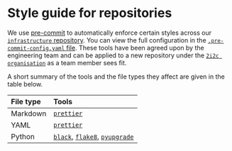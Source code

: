 # Style guide for repositories

We use [pre-commit](https://pre-commit.com/) to automatically enforce certain styles across our [`infrastructure` repository](https://github.com/2i2c-org/infrastructure).
You can view the full configuration in the [`.pre-commit-config.yaml` file](https://github.com/2i2c-org/infrastructure/blob/master/.pre-commit-config.yaml).
These tools have been agreed upon by the engineering team and can be applied to a new repository under the [`2i2c organisation`](https://github.com/2i2c-org) as a team member sees fit.

A short summary of the tools and the file types they affect are given in the table below.

| File type | Tools |
| :--- | :--- |
| Markdown | [`prettier`](https://prettier.io/) |
| YAML | [`prettier`](https://prettier.io/) |
| Python | [`black`](https://black.readthedocs.io/), [`flake8`](https://flake8.pycqa.org/), [`pyupgrade`](https://github.com/asottile/pyupgrade) |
